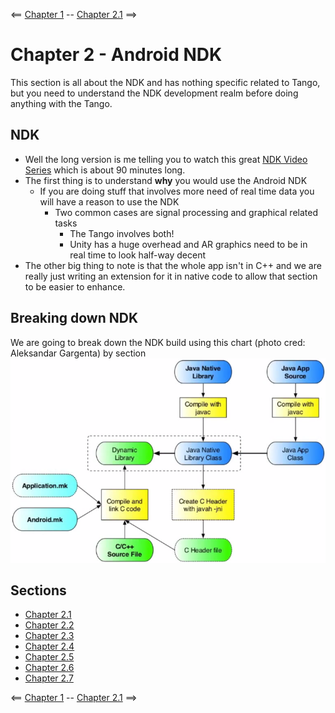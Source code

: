 <== [Chapter 1](./Chapter_01.md) -- [Chapter 2.1](./Chapter_02_01.md) ==>

# Chapter 2 - Android NDK

This section is all about the NDK and has nothing specific related to Tango, but you need to understand the NDK development realm before doing anything with the Tango.

## NDK
* Well the long version is me telling you to watch this great [NDK Video Series](https://www.youtube.com/playlist?list=PL0C9C46CAAB1CFB2B) which is about 90 minutes long.
* The first thing is to understand **why** you would use the Android NDK
    * If you are doing stuff that involves more need of real time data you will have a reason to use the NDK
        * Two common cases are signal processing and graphical related tasks
            * The Tango involves both!
            * Unity has a huge overhead and AR graphics need to be in real time to look half-way decent
* The other big thing to note is that the whole app isn't in C++ and we are really just writing an extension for it in native code to allow that section to be easier to enhance.

## Breaking down NDK

We are going to break down the NDK build using this chart (photo cred: Aleksandar Gargenta) by section
![NDK layout](../images/Chapter_02_IMG_001.png)

## Sections
* [Chapter 2.1](./Chapter_02_01.md)
* [Chapter 2.2](./Chapter_02_02.md)
* [Chapter 2.3](./Chapter_02_03.md)
* [Chapter 2.4](./Chapter_02_04.md)
* [Chapter 2.5](./Chapter_02_05.md)
* [Chapter 2.6](./Chapter_02_06.md)
* [Chapter 2.7](./Chapter_02_07.md)


    
<== [Chapter 1](./Chapter_01.md) -- [Chapter 2.1](./Chapter_02_01.md) ==>
